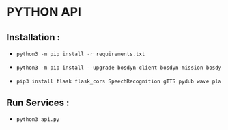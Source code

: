 # PYTHON API
## Installation :
- ```python  
  python3 -m pip install -r requirements.txt 
  ```
- ```python 
  python3 -m pip install --upgrade bosdyn-client bosdyn-mission bosdyn-choreography-client
  ```
- ```python 
  pip3 install flask flask_cors SpeechRecognition gTTS pydub wave playsound pyrebase PyObjC
  ```
## Run Services :
- ```python  
  python3 api.py
  ```

